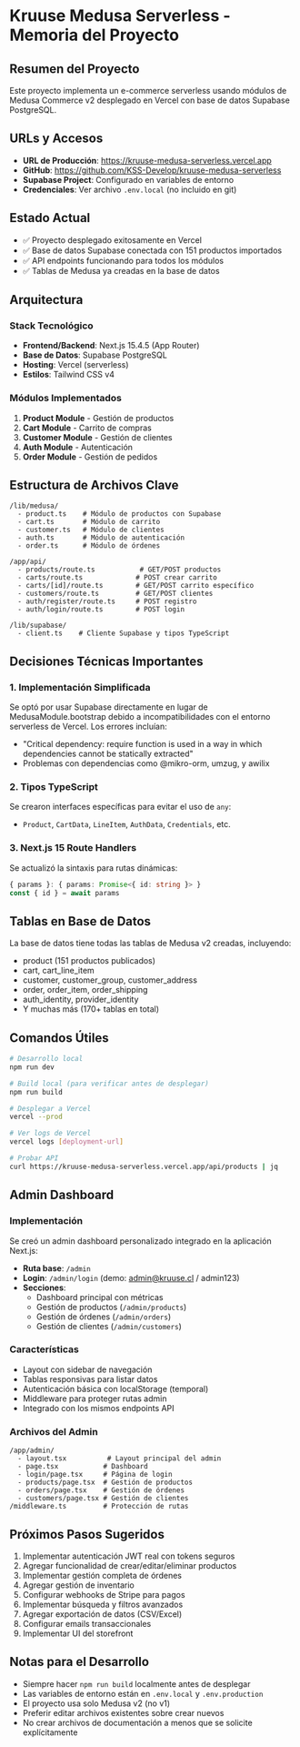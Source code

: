# Kruuse Medusa Serverless - Memoria del Proyecto

## Resumen del Proyecto
Este proyecto implementa un e-commerce serverless usando módulos de Medusa Commerce v2 desplegado en Vercel con base de datos Supabase PostgreSQL.

## URLs y Accesos
- **URL de Producción**: https://kruuse-medusa-serverless.vercel.app
- **GitHub**: https://github.com/KSS-Develop/kruuse-medusa-serverless
- **Supabase Project**: Configurado en variables de entorno
- **Credenciales**: Ver archivo `.env.local` (no incluido en git)

## Estado Actual
- ✅ Proyecto desplegado exitosamente en Vercel
- ✅ Base de datos Supabase conectada con 151 productos importados
- ✅ API endpoints funcionando para todos los módulos
- ✅ Tablas de Medusa ya creadas en la base de datos

## Arquitectura

### Stack Tecnológico
- **Frontend/Backend**: Next.js 15.4.5 (App Router)
- **Base de Datos**: Supabase PostgreSQL
- **Hosting**: Vercel (serverless)
- **Estilos**: Tailwind CSS v4

### Módulos Implementados
1. **Product Module** - Gestión de productos
2. **Cart Module** - Carrito de compras
3. **Customer Module** - Gestión de clientes
4. **Auth Module** - Autenticación
5. **Order Module** - Gestión de pedidos

## Estructura de Archivos Clave

```
/lib/medusa/
  - product.ts    # Módulo de productos con Supabase
  - cart.ts       # Módulo de carrito
  - customer.ts   # Módulo de clientes
  - auth.ts       # Módulo de autenticación
  - order.ts      # Módulo de órdenes

/app/api/
  - products/route.ts           # GET/POST productos
  - carts/route.ts             # POST crear carrito
  - carts/[id]/route.ts        # GET/POST carrito específico
  - customers/route.ts         # GET/POST clientes
  - auth/register/route.ts     # POST registro
  - auth/login/route.ts        # POST login

/lib/supabase/
  - client.ts    # Cliente Supabase y tipos TypeScript
```

## Decisiones Técnicas Importantes

### 1. Implementación Simplificada
Se optó por usar Supabase directamente en lugar de MedusaModule.bootstrap debido a incompatibilidades con el entorno serverless de Vercel. Los errores incluían:
- "Critical dependency: require function is used in a way in which dependencies cannot be statically extracted"
- Problemas con dependencias como @mikro-orm, umzug, y awilix

### 2. Tipos TypeScript
Se crearon interfaces específicas para evitar el uso de `any`:
- `Product`, `CartData`, `LineItem`, `AuthData`, `Credentials`, etc.

### 3. Next.js 15 Route Handlers
Se actualizó la sintaxis para rutas dinámicas:
```typescript
{ params }: { params: Promise<{ id: string }> }
const { id } = await params
```

## Tablas en Base de Datos
La base de datos tiene todas las tablas de Medusa v2 creadas, incluyendo:
- product (151 productos publicados)
- cart, cart_line_item
- customer, customer_group, customer_address
- order, order_item, order_shipping
- auth_identity, provider_identity
- Y muchas más (170+ tablas en total)

## Comandos Útiles

```bash
# Desarrollo local
npm run dev

# Build local (para verificar antes de desplegar)
npm run build

# Desplegar a Vercel
vercel --prod

# Ver logs de Vercel
vercel logs [deployment-url]

# Probar API
curl https://kruuse-medusa-serverless.vercel.app/api/products | jq
```

## Admin Dashboard

### Implementación
Se creó un admin dashboard personalizado integrado en la aplicación Next.js:

- **Ruta base**: `/admin`
- **Login**: `/admin/login` (demo: admin@kruuse.cl / admin123)
- **Secciones**:
  - Dashboard principal con métricas
  - Gestión de productos (`/admin/products`)
  - Gestión de órdenes (`/admin/orders`)
  - Gestión de clientes (`/admin/customers`)

### Características
- Layout con sidebar de navegación
- Tablas responsivas para listar datos
- Autenticación básica con localStorage (temporal)
- Middleware para proteger rutas admin
- Integrado con los mismos endpoints API

### Archivos del Admin
```
/app/admin/
  - layout.tsx          # Layout principal del admin
  - page.tsx           # Dashboard
  - login/page.tsx     # Página de login
  - products/page.tsx  # Gestión de productos
  - orders/page.tsx    # Gestión de órdenes  
  - customers/page.tsx # Gestión de clientes
/middleware.ts         # Protección de rutas
```

## Próximos Pasos Sugeridos
1. Implementar autenticación JWT real con tokens seguros
2. Agregar funcionalidad de crear/editar/eliminar productos
3. Implementar gestión completa de órdenes
4. Agregar gestión de inventario
5. Configurar webhooks de Stripe para pagos
6. Implementar búsqueda y filtros avanzados
7. Agregar exportación de datos (CSV/Excel)
8. Configurar emails transaccionales
9. Implementar UI del storefront

## Notas para el Desarrollo
- Siempre hacer `npm run build` localmente antes de desplegar
- Las variables de entorno están en `.env.local` y `.env.production`
- El proyecto usa solo Medusa v2 (no v1)
- Preferir editar archivos existentes sobre crear nuevos
- No crear archivos de documentación a menos que se solicite explícitamente